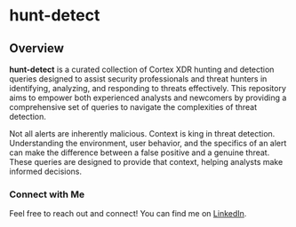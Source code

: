 # hunt-detect

## Overview

**hunt-detect** is a curated collection of Cortex XDR hunting and detection queries designed to assist security professionals and threat hunters in identifying, analyzing, and responding to threats effectively. This repository aims to empower both experienced analysts and newcomers by providing a comprehensive set of queries to navigate the complexities of threat detection. 


Not all alerts are inherently malicious. Context is king in threat detection. Understanding the environment, user behavior, and the specifics of an alert can make the difference between a false positive and a genuine threat. These queries are designed to provide that context, helping analysts make informed decisions.

### Connect with Me

Feel free to reach out and connect! You can find me on [LinkedIn](https://www.linkedin.com/in/pioslpt).


